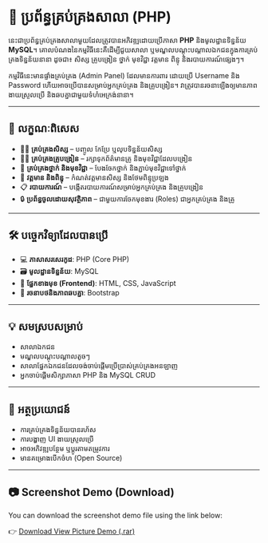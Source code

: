 # 🍊 ប្រព័ន្ធគ្រប់គ្រងសាលា (PHP)

នេះជាប្រព័ន្ធគ្រប់គ្រងសាលាមួយដែលត្រូវបានអភិវឌ្ឍដោយប្រើភាសា **PHP** និងមូលដ្ឋានទិន្នន័យ **MySQL**។ គោលបំណងនៃកម្មវិធីនេះគឺដើម្បីជួយសាលា ឬមណ្ឌលបណ្តុះបណ្តាលឯកជនក្នុងការគ្រប់គ្រងទិន្នន័យនានា ដូចជា៖ សិស្ស គ្រូបង្រៀន ថ្នាក់ មុខវិជ្ជា វត្តមាន ពិន្ទុ និងរបាយការណ៍ផ្សេងៗ។

កម្មវិធីនេះមានផ្ទាំងគ្រប់គ្រង (Admin Panel) ដែលមានការពារ ដោយប្រើ Username និង Password ហើយអាចប្រើបានសម្រាប់អ្នកគ្រប់គ្រង និងគ្រូបង្រៀន។ វាត្រូវបានរចនាឡើងឲ្យមានភាពងាយស្រួលប្រើ និងឆបគ្នាជាមួយទំហំអេក្រង់នានា។

---

## 🧩 លក្ខណៈពិសេស

- 👨‍🎓 **គ្រប់គ្រងសិស្ស** – បញ្ចូល កែប្រែ ឬលុបទិន្នន័យសិស្ស
- 👩‍🏫 **គ្រប់គ្រងគ្រូបង្រៀន** – រក្សាទុកព័ត៌មានគ្រូ និងមុខវិជ្ជាដែលបង្រៀន
- 🏫 **គ្រប់គ្រងថ្នាក់ និងមុខវិជ្ជា** – បែងចែកថ្នាក់ និងភ្ជាប់មុខវិជ្ជាទៅថ្នាក់
- 📝 **វត្តមាន និងពិន្ទុ** – កំណត់វត្តមានសិស្ស និងថែមពិន្ទុប្រឡង
- 📋 **របាយការណ៍** – បង្កើតរបាយការណ៍សម្រាប់អ្នកគ្រប់គ្រង និងគ្រូបង្រៀន
- 🔒 **ប្រព័ន្ធចូលដោយសុវត្ថិភាព** – ជាមួយការចែកមុខងារ (Roles) ជាអ្នកគ្រប់គ្រង និងគ្រូ

---

## 🛠️ បច្ចេកវិទ្យាដែលបានប្រើ

- 💻 **ភាសាសរសេរកូដ**: PHP (Core PHP)
- 🗃️ **មូលដ្ឋានទិន្នន័យ**: MySQL
- 🎨 **ផ្នែកខាងមុខ (Frontend)**: HTML, CSS, JavaScript
- 🎨 **រចនាបថនិងភាពឆបគ្នា**: Bootstrap

---

## 💡 សមស្របសម្រាប់

- សាលាឯកជន
- មណ្ឌលបណ្ដុះបណ្ដាលតូចៗ
- សាលាផ្នែកឯកជនដែលចង់ចាប់ផ្តើមប្រើប្រាស់គ្រប់គ្រងអនឡាញ
- អ្នកចាប់ផ្តើមសិក្សាភាសា PHP និង MySQL CRUD

---

## 📌 អត្ថប្រយោជន៍

- ការគ្រប់គ្រងទិន្នន័យបានរហ័ស
- ការបង្ហាញ UI ងាយស្រួលប្រើ
- អាចអភិវឌ្ឍបន្ថែម ឬប្ដូរតាមតម្រូវការ
- មានគម្រោងបើកចំហ (Open Source)

---
## 📷 Screenshot Demo (Download)

You can download the screenshot demo file using the link below:

👉 [Download View Picture Demo (.rar)](https://github.com/Din-Rasin/school-management-system-main/raw/5d86b520e6230c256bee6f487c4f6fa67224ae22/View%20Picture%20Demo%20School-Management-System-main.rar)
